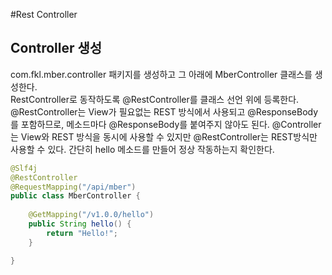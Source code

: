 #Rest Controller   
## Controller 생성
com.fkl.mber.controller 패키지를 생성하고 그 아래에 MberController 클래스를 생성한다.   
RestController로 동작하도록 @RestController를 클래스 선언 위에 등록한다.
@RestController는 View가 필요없는 REST 방식에서 사용되고 @ResponseBody를 포함하므로,
메소드마다 @ResponseBody를 붙여주지 않아도 된다.
@Controller는 View와 REST 방식을 동시에 사용할 수 있지만 @RestController는 REST방식만
사용할 수 있다.
간단히 hello 메소드를 만들어 정상 작동하는지 확인한다.
```java
@Slf4j
@RestController
@RequestMapping("/api/mber")
public class MberController {
	
	@GetMapping("/v1.0.0/hello")
	public String hello() {
		return "Hello!";
	}

}
```